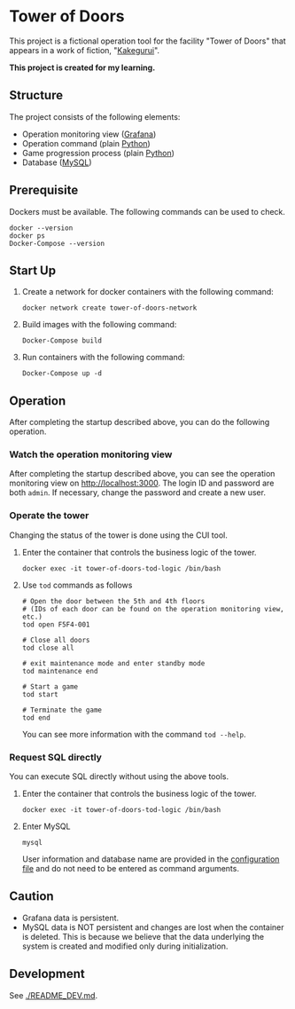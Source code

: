 # Tower of Doors

This project is a fictional operation tool for the facility "Tower of Doors" that appears in a work of fiction, "[Kakegurui](https://ja.wikipedia.org/wiki/%E8%B3%AD%E3%82%B1%E3%82%B0%E3%83%AB%E3%82%A4)".

**This project is created for my learning.**

## Structure

The project consists of the following elements:

- Operation monitoring view ([Grafana](https://grafana.com/))
- Operation command (plain [Python](https://www.python.org/))
- Game progression process (plain [Python](https://www.python.org/))
- Database ([MySQL](https://www.mysql.com/))

## Prerequisite

Dockers must be available. The following commands can be used to check.

```shell
docker --version
docker ps
Docker-Compose --version
```

## Start Up

1. Create a network for docker containers with the following command:

    ```shell
    docker network create tower-of-doors-network

2. Build images with the following command:

    ```shell
    Docker-Compose build 
    ```

3. Run containers with the following command:

    ```shell
    Docker-Compose up -d
    ```

## Operation

After completing the startup described above, you can do the following operation.

### Watch the operation monitoring view

After completing the startup described above, you can see the operation monitoring view on <http://localhost:3000>. The login ID and password are both `admin`. If necessary, change the password and create a new user.

### Operate the tower

Changing the status of the tower is done using the CUI tool.

1. Enter the container that controls the business logic of the tower.

    ```shell
    docker exec -it tower-of-doors-tod-logic /bin/bash
    ```

2. Use `tod` commands as follows

    ```shell
    # Open the door between the 5th and 4th floors
    # (IDs of each door can be found on the operation monitoring view, etc.)
    tod open F5F4-001

    # Close all doors
    tod close all

    # exit maintenance mode and enter standby mode
    tod maintenance end

    # Start a game
    tod start

    # Terminate the game
    tod end
    ```

    You can see more information with the command `tod --help`.

### Request SQL directly

You can execute SQL directly without using the above tools.

1. Enter the container that controls the business logic of the tower.

    ```shell
    docker exec -it tower-of-doors-tod-logic /bin/bash
    ```

2. Enter MySQL

    ```shell
    mysql
    ```

    User information and database name are provided in the [configuration file](tod-logic/root_my.cnf) and do not need to be entered as command arguments.

## Caution

- Grafana data is persistent.
- MySQL data is NOT persistent and changes are lost when the container is deleted. This is because we believe that the data underlying the system is created and modified only during initialization.

## Development

See [./README_DEV.md](./README_DEV.md).
